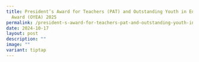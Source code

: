 ```yaml
---
title: President’s Award for Teachers (PAT) and Outstanding Youth in Education
  Award (OYEA) 2025
permalink: /president-s-award-for-teachers-pat-and-outstanding-youth-in-education-award-oyea-2025/
date: 2024-10-17
layout: post
description: ""
image: ""
variant: tiptap
---
```

